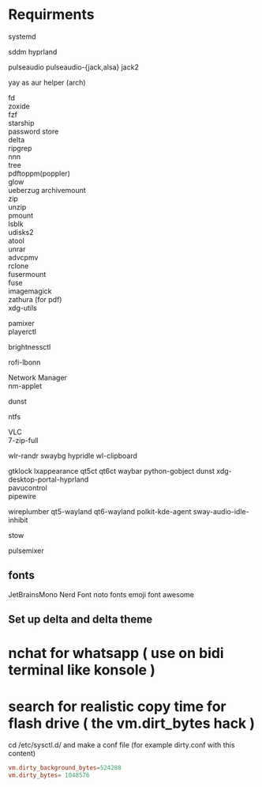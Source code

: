 # Requirments

systemd  
<!-- xfce -->
sddm
hyprland

pulseaudio
pulseaudio-{jack,alsa}
jack2

yay as aur helper (arch)

fd  
zoxide  
fzf  
starship  
password store  
delta  
ripgrep  
nnn  
tree  
pdftoppm(poppler)  
glow  
ueberzug
archivemount  
zip  
unzip  
pmount  
lsblk  
udisks2  
atool  
unrar  
advcpmv  
rclone  
fusermount  
fuse  
imagemagick  
zathura (for pdf)  
xdg-utils

pamixer  
playerctl

<!-- pactl -->

brightnessctl  
<!-- acpi   -->
<!-- sysstat   -->
<!-- lm_sensors   -->
rofi-lbonn   
<!-- if on wayland rofi-lbonn fork   -->
Network Manager  
nm-applet  
<!-- iw   -->
<!-- kbdd -->

dunst  
<!-- xrandr   -->
<!-- arandr   -->
<!-- numlockx   -->
<!-- xidlehook   -->
<!-- autorandr -->

<!-- dolphin -->

ntfs
<!-- feh -->
<!-- xclip -->

VLC  
7-zip-full


wlr-randr
swaybg
hypridle
wl-clipboard
<!-- swaylock-effects -->
gtklock
lxappearance
qt5ct
qt6ct
waybar
python-gobject
dunst
xdg-desktop-portal-hyprland  
pavucontrol  
pipewire
<!-- pipewire-{jack-alsa-audio-pulse} -->
wireplumber
qt5-wayland
qt6-wayland
polkit-kde-agent
sway-audio-idle-inhibit

stow


pulsemixer

## fonts

JetBrainsMono Nerd Font
noto fonts emoji
font awesome

## Set up delta and delta theme

<!-- ## for i3blocks modules configure some stuff manually -->
<!---->
<!-- ### source for miccontrol in the script itself -->

# nchat for whatsapp ( use on bidi terminal like konsole )

# search for realistic copy time for flash drive ( the vm.dirt_bytes hack )
cd /etc/sysctl.d/ and make a conf file (for example dirty.conf with this content)
```conf
vm.dirty_background_bytes=524288
vm.dirty_bytes= 1048576
```
